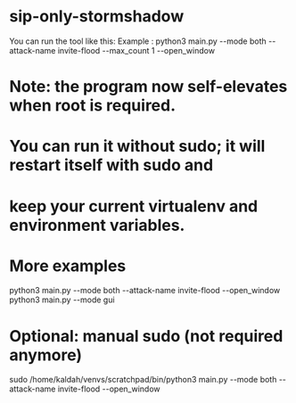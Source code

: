 # sip-only-stormshadow
 
You can run the tool like this:
Example : 
 python3 main.py --mode both --attack-name invite-flood --max_count 1 --open_window

# Note: the program now self-elevates when root is required.
# You can run it without sudo; it will restart itself with sudo and
# keep your current virtualenv and environment variables.

# More examples
python3 main.py --mode both --attack-name invite-flood --open_window
python3 main.py --mode gui

# Optional: manual sudo (not required anymore)
sudo /home/kaldah/venvs/scratchpad/bin/python3 main.py --mode both --attack-name invite-flood --open_window